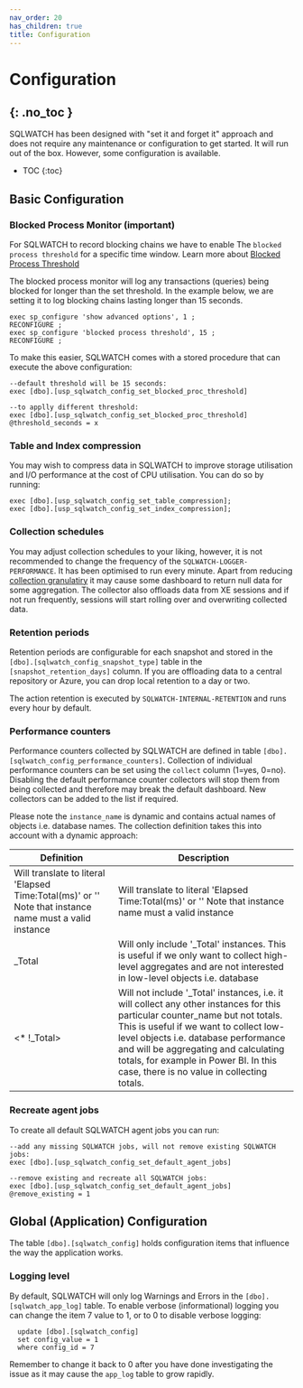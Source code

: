 ```yaml
---
nav_order: 20
has_children: true
title: Configuration
---
```


# Configuration
{: .no_toc }
---

SQLWATCH has been designed with "set it and forget it" approach and does not require any maintenance or configuration to get started. It will run out of the box. However, some configuration is available.

- TOC 
{:toc}

## Basic Configuration

### Blocked Process Monitor (important)

For SQLWATCH to record blocking chains we have to enable The `blocked process threshold` for a specific time window. Learn more about [Blocked Process Threshold](https://docs.microsoft.com/en-us/sql/database-engine/configure-windows/blocked-process-threshold-server-configuration-option)

The blocked process monitor will log any transactions (queries) being blocked for longer than the set threshold. In the example below, we are setting it to log blocking chains lasting longer than 15 seconds.

```
exec sp_configure 'show advanced options', 1 ;  
RECONFIGURE ;  
exec sp_configure 'blocked process threshold', 15 ;  
RECONFIGURE ; 
```

To make this easier, SQLWATCH comes with a stored procedure that can execute the above configuration:

```
--default threshold will be 15 seconds:
exec [dbo].[usp_sqlwatch_config_set_blocked_proc_threshold] 

--to applly different threshold:
exec [dbo].[usp_sqlwatch_config_set_blocked_proc_threshold] @threshold_seconds = x 
```

### Table and Index compression

You may wish to compress data in SQLWATCH to improve storage utilisation and I/O performance at the cost of CPU utilisation. You can do so by running:

```
exec [dbo].[usp_sqlwatch_config_set_table_compression];
exec [dbo].[usp_sqlwatch_config_set_index_compression];
```

### Collection schedules

You may adjust collection schedules to your liking, however, it is not recommended to change the frequency of the `SQLWATCH-LOGGER-PERFORMANCE`. It has been optimised to run every minute. Apart from reducing [collection granulatiry](https://sqlwatch.io/blog/impact-of-aggregation-on-granularity-and-observability/) it may cause some dashboard to return null data for some aggregation. The collector also offloads data from XE sessions and if not run frequently, sessions will start rolling over and overwriting collected data.

### Retention periods

Retention periods are configurable for each snapshot and stored in the `[dbo].[sqlwatch_config_snapshot_type]` table in the `[snapshot_retention_days]` column. If you are offloading data to a central repository or Azure, you can drop local retention to a day or two. 

The action retention is executed by `SQLWATCH-INTERNAL-RETENTION` and runs every hour by default.

### Performance counters

Performance counters collected by SQLWATCH are defined in table `[dbo].[sqlwatch_config_performance_counters]`.
Collection of individual performance counters can be set using the `collect` column (1=yes, 0=no). Disabling the default performance counter collectors will stop them from being collected and therefore may break the default dashboard. New collectors can be added to the list if required. 

Please note the `instance_name` is dynamic and contains actual names of objects i.e. database names. The collection definition takes this into account with a dynamic approach:


|                                               Definition                                               |                                                                                                                                                                  Description                                                                                                                                                                   |
|--------------------------------------------------------------------------------------------------------|------------------------------------------------------------------------------------------------------------------------------------------------------------------------------------------------------------------------------------------------------------------------------------------------------------------------------------------------|
| Will translate to literal 'Elapsed Time:Total(ms)' or '' Note that instance name must a valid instance | Will translate to literal 'Elapsed Time:Total(ms)' or '' Note that instance name must a valid instance                                                                                                                                                                                                                                        |
| _Total                                                                                                 | Will only include '_Total' instances. This is useful if we only want to collect high-level aggregates and are not interested in low-level objects i.e. database                                                                                                                                                                                |
| <* !_Total>                                                                                            | Will not include '_Total' instances, i.e. it will collect any other instances for this particular counter_name but not totals. This is useful if we want to collect low-level objects i.e. database performance and will be aggregating and calculating totals, for example in Power BI. In this case, there is no value in collecting totals.  |

### Recreate agent jobs

To create all default SQLWATCH agent jobs you can run:

```
--add any missing SQLWATCH jobs, will not remove existing SQLWATCH jobs:
exec [dbo].[usp_sqlwatch_config_set_default_agent_jobs]

--remove existing and recreate all SQLWATCH jobs:
exec [dbo].[usp_sqlwatch_config_set_default_agent_jobs] @remove_existing = 1
```

## Global (Application) Configuration

The table `[dbo].[sqlwatch_config]` holds configuration items that influence the way the application works.

### Logging level

By default, SQLWATCH will only log Warnings and Errors in the `[dbo].[sqlwatch_app_log]` table. To enable verbose (informational) logging you can change the item 7 value to 1, or to 0 to disable verbose logging:

```
  update [dbo].[sqlwatch_config]
  set config_value = 1 
  where config_id = 7
```

Remember to change it back to 0 after you have done investigating the issue as it may cause the `app_log` table to grow rapidly.
